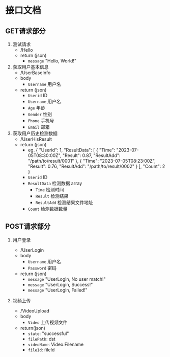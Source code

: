 # 接口文档

## GET请求部分
1. 测试请求
   + /Hello
   + return (json)
      + `message` "Hello, World!"
2. 获取用户基本信息
    + /UserBaseInfo
    + body
        + `Username` 用户名
    + return (json)
        + `Userid` ID
        + `Username` 用户名
        + `Age` 年龄
        + `Gender` 性别
        + `Phone` 手机号
        + `Email` 邮箱
3. 获取用户历史检测数据
   + /UserHisResult
   + return (json)
      + eg.
      {
        "Userid": 1,
        "ResultData": [
        {
        "Time": "2023-07-05T08:30:00Z",
        "Result": 0.87,
        "ResultAdd": "/path/to/result/0001"
        },
        {
        "Time": "2023-07-05T08:23:00Z",
        "Result": 0.76,
        "ResultAdd": "/path/to/result/0002"
        }
        ],
        "Count": 2
        }
      + `Userid` ID
      + `ResultData` 检测数据 array
        + `Time` 检测时间
        + `Result` 检测结果
        + `ResultAdd` 检测结果文件地址
      + `Count` 检测数据数量
## POST请求部分
1. 用户登录
    + /UserLogin
    + body
        + `Username` 用户名
        + `Password` 密码
    + return (json)
        + `message` "UserLogin, No user match!"
        + `message` "UserLogin, Success!"
        + `message` "UserLogin, Failed!"
      
2. 视频上传
    + /VideoUpload
    + body
        + `Video` 上传视频文件
    + return(json)
        + `state`: "successful"
        + `filePath`: dst
        + `videoName`: Video.Filename
        + `fileId`: fileId
